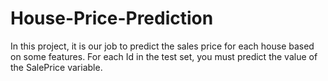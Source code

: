 # House-Price-Prediction
In this project, it is our job to predict the sales price for each house based on some features. For each Id in the test set, you must predict the value of the SalePrice variable.
